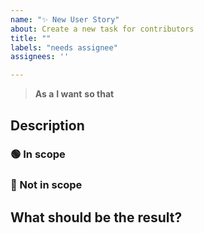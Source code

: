 ```yaml
---
name: "✨ New User Story"
about: Create a new task for contributors
title: ""
labels: "needs assignee"
assignees: ''

---
```


<!-- ⚠️ This template is only for contributors and the project organizers. If you want to add a new feature, please open a new feature request before - Thank you! -->

> **As a**
> **I want**
> **so that**

## Description

### 🟢 In scope

### 🔴 Not in scope

## What should be the result?
